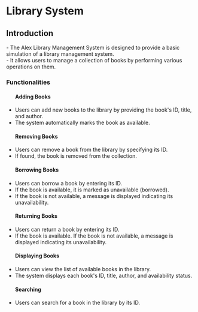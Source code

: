 
<h1>Library System </h1> 

<h2>Introduction </h2>

<p>
  - The Alex Library Management System is designed to provide a basic simulation of a library management system.<br>
  - It allows users to manage a collection of books by   performing various operations on them.</p>

<h3>Functionalities</h3>
<ul>
  
  <h4>Adding Books</h4>

  <li>Users can add new books to the library by providing the book's ID, title, and author.</li>
  <li>The system automatically marks the book as available.</li>

  <h4>Removing Books</h4>

  <li>Users can remove a book from the library by specifying its ID.</li>
  <li>If found, the book is removed from the collection.</li>

  <h4>Borrowing Books</h4>

  <li>Users can borrow a book by entering its ID.</li>
  <li>If the book is available, it is marked as unavailable (borrowed).</li>
  <li>If the book is not available, a message is displayed indicating its unavailability.</li>

  <h4>Returning Books</h4>

  <li>Users can return a book by entering its ID.</li>
  <li>If the book is available. If the book is not available, a message is displayed indicating its unavailability.</li>


  <h4>Displaying Books</h4>

  <li>Users can view the list of available books in the library.</li>
  <li>The system displays each book's ID, title, author, and availability status.</li>

  <h4>Searching</h4>
  <li>Users can search for a book in the library by its ID.</li>

</ul>
